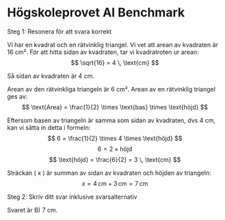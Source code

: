 # Högskoleprovet AI Benchmark

Steg 1: Resonera för att svara korrekt

Vi har en kvadrat och en rätvinklig triangel. Vi vet att arean av kvadraten är 16 cm². För att hitta sidan av kvadraten, tar vi kvadratroten ur arean:
$$ \sqrt{16} = 4 \, \text{cm} $$

Så sidan av kvadraten är 4 cm.

Arean av den rätvinkliga triangeln är 6 cm². Arean av en rätvinklig triangel ges av:
$$ \text{Area} = \frac{1}{2} \times \text{bas} \times \text{höjd} $$

Eftersom basen av triangeln är samma som sidan av kvadraten, dvs 4 cm, kan vi sätta in detta i formeln:
$$ 6 = \frac{1}{2} \times 4 \times \text{höjd} $$
$$ 6 = 2 \times \text{höjd} $$
$$ \text{höjd} = \frac{6}{2} = 3 \, \text{cm} $$

Sträckan \( x \) är summan av sidan av kvadraten och höjden av triangeln:
$$ x = 4 \, \text{cm} + 3 \, \text{cm} = 7 \, \text{cm} $$

Steg 2: Skriv ditt svar inklusive svarsalternativ

Svaret är B) 7 cm.
